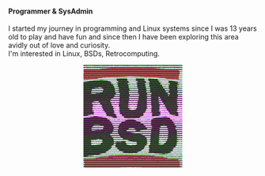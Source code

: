 
#### Programmer & SysAdmin 

I started my journey in programming and Linux systems since I was 13 years old to play and have fun and since then I have been exploring this area avidly out of love and curiosity.<br>
I'm interested in Linux, BSDs, Retrocomputing.

<p align="center">
  <img width="200" height="209" src="https://raw.githubusercontent.com/manipuladordedados/manipuladordedados/main/RunBSDx.gif">
</p>
